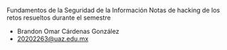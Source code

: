 Fundamentos de la Seguridad de la Información
Notas de hacking de los retos resueltos durante el semestre 
- Brandon Omar Cárdenas González
- 20202263@uaz.edu.mx